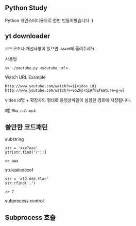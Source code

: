 ## Python Study  

Python 개인스터디용으로 한번 만들어봤습니다 :) 


## yt downloader 

코드구조나 개선사항이 있으면 issue에 올려주세요 

사용법 

	$> ./youtube.py <youtube_url>

Watch URL Example 

	http://www.youtube.com/watch?v=${video_id}
	http://www.youtube.com/watch?v=9bZkp7q19f0&feature=g-wl

video id명 + 확장자의 형태로 동영상파일이 실행한 경로에 저장됩니다.   

예) `Mbw_aa1.mp4`


## 쓸만한 코드패턴 

substring 

	str = 'xxx?aaa'
	str[str.find('?'):]

	>> aaa

str.lastindexof 

	str = 'a12.ddd.flac'
	str.rfind('.')

	>> 7

subprocess control



## Subprocess 호출 

